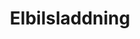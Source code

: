 ---
title: 'Elbilsladdning'
symbol_image: 'symbols/kr/93.svg'
weight: 93
card: true
card_color: 'bg-symbol-black'
---